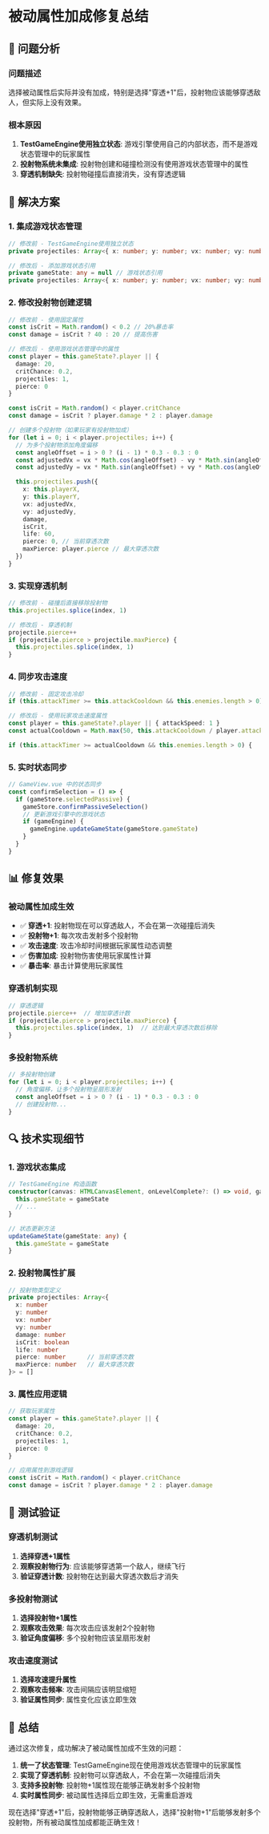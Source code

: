 # 被动属性加成修复总结

## 🎯 问题分析

### 问题描述
选择被动属性后实际并没有加成，特别是选择"穿透+1"后，投射物应该能够穿透敌人，但实际上没有效果。

### 根本原因
1. **TestGameEngine使用独立状态**: 游戏引擎使用自己的内部状态，而不是游戏状态管理中的玩家属性
2. **投射物系统未集成**: 投射物创建和碰撞检测没有使用游戏状态管理中的属性
3. **穿透机制缺失**: 投射物碰撞后直接消失，没有穿透逻辑

## 🔧 解决方案

### 1. 集成游戏状态管理
```typescript
// 修改前 - TestGameEngine使用独立状态
private projectiles: Array<{ x: number; y: number; vx: number; vy: number; damage: number; isCrit: boolean; life: number }> = []

// 修改后 - 添加游戏状态引用
private gameState: any = null // 游戏状态引用
private projectiles: Array<{ x: number; y: number; vx: number; vy: number; damage: number; isCrit: boolean; life: number; pierce: number; maxPierce: number }> = []
```

### 2. 修改投射物创建逻辑
```typescript
// 修改前 - 使用固定属性
const isCrit = Math.random() < 0.2 // 20%暴击率
const damage = isCrit ? 40 : 20 // 提高伤害

// 修改后 - 使用游戏状态管理中的属性
const player = this.gameState?.player || {
  damage: 20,
  critChance: 0.2,
  projectiles: 1,
  pierce: 0
}

const isCrit = Math.random() < player.critChance
const damage = isCrit ? player.damage * 2 : player.damage

// 创建多个投射物（如果玩家有投射物加成）
for (let i = 0; i < player.projectiles; i++) {
  // 为多个投射物添加角度偏移
  const angleOffset = i > 0 ? (i - 1) * 0.3 - 0.3 : 0
  const adjustedVx = vx * Math.cos(angleOffset) - vy * Math.sin(angleOffset)
  const adjustedVy = vx * Math.sin(angleOffset) + vy * Math.cos(angleOffset)

  this.projectiles.push({
    x: this.playerX,
    y: this.playerY,
    vx: adjustedVx,
    vy: adjustedVy,
    damage,
    isCrit,
    life: 60,
    pierce: 0, // 当前穿透次数
    maxPierce: player.pierce // 最大穿透次数
  })
}
```

### 3. 实现穿透机制
```typescript
// 修改前 - 碰撞后直接移除投射物
this.projectiles.splice(index, 1)

// 修改后 - 穿透机制
projectile.pierce++
if (projectile.pierce > projectile.maxPierce) {
  this.projectiles.splice(index, 1)
}
```

### 4. 同步攻击速度
```typescript
// 修改前 - 固定攻击冷却
if (this.attackTimer >= this.attackCooldown && this.enemies.length > 0) {

// 修改后 - 使用玩家攻击速度属性
const player = this.gameState?.player || { attackSpeed: 1 }
const actualCooldown = Math.max(50, this.attackCooldown / player.attackSpeed)

if (this.attackTimer >= actualCooldown && this.enemies.length > 0) {
```

### 5. 实时状态同步
```typescript
// GameView.vue 中的状态同步
const confirmSelection = () => {
  if (gameStore.selectedPassive) {
    gameStore.confirmPassiveSelection()
    // 更新游戏引擎中的游戏状态
    if (gameEngine) {
      gameEngine.updateGameState(gameStore.gameState)
    }
  }
}
```

## 📊 修复效果

### 被动属性加成生效
- ✅ **穿透+1**: 投射物现在可以穿透敌人，不会在第一次碰撞后消失
- ✅ **投射物+1**: 每次攻击发射多个投射物
- ✅ **攻击速度**: 攻击冷却时间根据玩家属性动态调整
- ✅ **伤害加成**: 投射物伤害使用玩家属性计算
- ✅ **暴击率**: 暴击计算使用玩家属性

### 穿透机制实现
```typescript
// 穿透逻辑
projectile.pierce++  // 增加穿透计数
if (projectile.pierce > projectile.maxPierce) {
  this.projectiles.splice(index, 1)  // 达到最大穿透次数后移除
}
```

### 多投射物系统
```typescript
// 多投射物创建
for (let i = 0; i < player.projectiles; i++) {
  // 角度偏移，让多个投射物呈扇形发射
  const angleOffset = i > 0 ? (i - 1) * 0.3 - 0.3 : 0
  // 创建投射物...
}
```

## 🔍 技术实现细节

### 1. 游戏状态集成
```typescript
// TestGameEngine 构造函数
constructor(canvas: HTMLCanvasElement, onLevelComplete?: () => void, gameState?: any) {
  this.gameState = gameState
  // ...
}

// 状态更新方法
updateGameState(gameState: any) {
  this.gameState = gameState
}
```

### 2. 投射物属性扩展
```typescript
// 投射物类型定义
private projectiles: Array<{
  x: number
  y: number
  vx: number
  vy: number
  damage: number
  isCrit: boolean
  life: number
  pierce: number      // 当前穿透次数
  maxPierce: number   // 最大穿透次数
}> = []
```

### 3. 属性应用逻辑
```typescript
// 获取玩家属性
const player = this.gameState?.player || {
  damage: 20,
  critChance: 0.2,
  projectiles: 1,
  pierce: 0
}

// 应用属性到游戏逻辑
const isCrit = Math.random() < player.critChance
const damage = isCrit ? player.damage * 2 : player.damage
```

## 🎯 测试验证

### 穿透机制测试
1. **选择穿透+1属性**
2. **观察投射物行为**: 应该能够穿透第一个敌人，继续飞行
3. **验证穿透计数**: 投射物在达到最大穿透次数后才消失

### 多投射物测试
1. **选择投射物+1属性**
2. **观察攻击效果**: 每次攻击应该发射2个投射物
3. **验证角度偏移**: 多个投射物应该呈扇形发射

### 攻击速度测试
1. **选择攻速提升属性**
2. **观察攻击频率**: 攻击间隔应该明显缩短
3. **验证属性同步**: 属性变化应该立即生效

## 📝 总结

通过这次修复，成功解决了被动属性加成不生效的问题：

1. **统一了状态管理**: TestGameEngine现在使用游戏状态管理中的玩家属性
2. **实现了穿透机制**: 投射物可以穿透敌人，不会在第一次碰撞后消失
3. **支持多投射物**: 投射物+1属性现在能够正确发射多个投射物
4. **实时属性同步**: 被动属性选择后立即生效，无需重启游戏

现在选择"穿透+1"后，投射物能够正确穿透敌人，选择"投射物+1"后能够发射多个投射物，所有被动属性加成都能正确生效！
